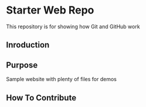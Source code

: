 # Starter Web Repo

This repository is for showing how Git and GitHub work

## Inroduction

## Purpose

Sample website with plenty of files for demos

## How To Contribute